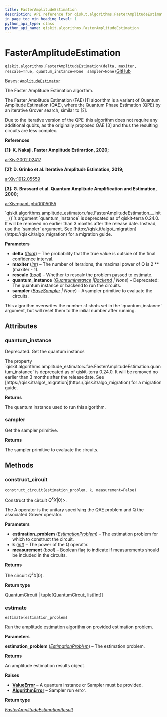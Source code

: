 ```yaml
---
title: FasterAmplitudeEstimation
description: API reference for qiskit.algorithms.FasterAmplitudeEstimation
in_page_toc_min_heading_level: 1
python_api_type: class
python_api_name: qiskit.algorithms.FasterAmplitudeEstimation
---
```


# FasterAmplitudeEstimation

<span id="qiskit.algorithms.FasterAmplitudeEstimation" />

`qiskit.algorithms.FasterAmplitudeEstimation(delta, maxiter, rescale=True, quantum_instance=None, sampler=None)`[GitHub](https://github.com/qiskit/qiskit/tree/stable/0.46/qiskit/algorithms/amplitude_estimators/fae.py "view source code")

Bases: [`AmplitudeEstimator`](qiskit.algorithms.AmplitudeEstimator "qiskit.algorithms.amplitude_estimators.amplitude_estimator.AmplitudeEstimator")

The Faster Amplitude Estimation algorithm.

The Faster Amplitude Estimation (FAE) \[1] algorithm is a variant of Quantum Amplitude Estimation (QAE), where the Quantum Phase Estimation (QPE) by an iterative Grover search, similar to \[2].

Due to the iterative version of the QPE, this algorithm does not require any additional qubits, as the originally proposed QAE \[3] and thus the resulting circuits are less complex.

**References**

**\[1]: K. Nakaji. Faster Amplitude Estimation, 2020;**

[arXiv:2002.02417](https://arxiv.org/pdf/2003.02417.pdf)

**\[2]: D. Grinko et al. Iterative Amplitude Estimation, 2019;**

[arXiv:1912.05559](http://arxiv.org/abs/1912.05559)

**\[3]: G. Brassard et al. Quantum Amplitude Amplification and Estimation, 2000;**

[arXiv:quant-ph/0005055](http://arxiv.org/abs/quant-ph/0005055)

<Admonition title="Deprecated since version 0.24.0" type="danger">
  `qiskit.algorithms.amplitude_estimators.fae.FasterAmplitudeEstimation.__init__()`’s argument `quantum_instance` is deprecated as of qiskit-terra 0.24.0. It will be removed no earlier than 3 months after the release date. Instead, use the `sampler` argument. See [https://qisk.it/algo\_migration](https://qisk.it/algo_migration) for a migration guide.
</Admonition>

**Parameters**

*   **delta** ([*float*](https://docs.python.org/3/library/functions.html#float "(in Python v3.12)")) – The probability that the true value is outside of the final confidence interval.
*   **maxiter** ([*int*](https://docs.python.org/3/library/functions.html#int "(in Python v3.12)")) – The number of iterations, the maximal power of Q is 2 \*\* (maxiter - 1).
*   **rescale** ([*bool*](https://docs.python.org/3/library/functions.html#bool "(in Python v3.12)")) – Whether to rescale the problem passed to estimate.
*   **quantum\_instance** ([*QuantumInstance*](qiskit.utils.QuantumInstance "qiskit.utils.QuantumInstance")  *|*[*Backend*](qiskit.providers.Backend "qiskit.providers.Backend") *| None*) – Deprecated: The quantum instance or backend to run the circuits.
*   **sampler** ([*BaseSampler*](qiskit.primitives.BaseSampler "qiskit.primitives.BaseSampler") *| None*) – A sampler primitive to evaluate the circuits.

<Admonition title="Note" type="note">
  This algorithm overwrites the number of shots set in the `quantum_instance` argument, but will reset them to the initial number after running.
</Admonition>

## Attributes

<span id="qiskit.algorithms.FasterAmplitudeEstimation.quantum_instance" />

### quantum\_instance

Deprecated. Get the quantum instance.

<Admonition title="Deprecated since version 0.24.0" type="danger">
  The property `qiskit.algorithms.amplitude_estimators.fae.FasterAmplitudeEstimation.quantum_instance` is deprecated as of qiskit-terra 0.24.0. It will be removed no earlier than 3 months after the release date. See [https://qisk.it/algo\_migration](https://qisk.it/algo_migration) for a migration guide.
</Admonition>

**Returns**

The quantum instance used to run this algorithm.

<span id="qiskit.algorithms.FasterAmplitudeEstimation.sampler" />

### sampler

Get the sampler primitive.

**Returns**

The sampler primitive to evaluate the circuits.

## Methods

### construct\_circuit

<span id="qiskit.algorithms.FasterAmplitudeEstimation.construct_circuit" />

`construct_circuit(estimation_problem, k, measurement=False)`

Construct the circuit $Q^k X \vert 0\rangle>$.

The A operator is the unitary specifying the QAE problem and Q the associated Grover operator.

**Parameters**

*   **estimation\_problem** ([*EstimationProblem*](qiskit.algorithms.EstimationProblem "qiskit.algorithms.EstimationProblem")) – The estimation problem for which to construct the circuit.
*   **k** ([*int*](https://docs.python.org/3/library/functions.html#int "(in Python v3.12)")) – The power of the Q operator.
*   **measurement** ([*bool*](https://docs.python.org/3/library/functions.html#bool "(in Python v3.12)")) – Boolean flag to indicate if measurements should be included in the circuits.

**Returns**

The circuit $Q^k X \vert 0\rangle$.

**Return type**

[QuantumCircuit](qiskit.circuit.QuantumCircuit "qiskit.circuit.QuantumCircuit") | [tuple](https://docs.python.org/3/library/stdtypes.html#tuple "(in Python v3.12)")\[[QuantumCircuit](qiskit.circuit.QuantumCircuit "qiskit.circuit.QuantumCircuit"), [list](https://docs.python.org/3/library/stdtypes.html#list "(in Python v3.12)")\[[int](https://docs.python.org/3/library/functions.html#int "(in Python v3.12)")]]

### estimate

<span id="qiskit.algorithms.FasterAmplitudeEstimation.estimate" />

`estimate(estimation_problem)`

Run the amplitude estimation algorithm on provided estimation problem.

**Parameters**

**estimation\_problem** ([*EstimationProblem*](qiskit.algorithms.EstimationProblem "qiskit.algorithms.amplitude_estimators.estimation_problem.EstimationProblem")) – The estimation problem.

**Returns**

An amplitude estimation results object.

**Raises**

*   [**ValueError**](https://docs.python.org/3/library/exceptions.html#ValueError "(in Python v3.12)") – A quantum instance or Sampler must be provided.
*   [**AlgorithmError**](algorithms#qiskit.algorithms.AlgorithmError "qiskit.algorithms.AlgorithmError") – Sampler run error.

**Return type**

[*FasterAmplitudeEstimationResult*](qiskit.algorithms.FasterAmplitudeEstimationResult "qiskit.algorithms.amplitude_estimators.fae.FasterAmplitudeEstimationResult")

